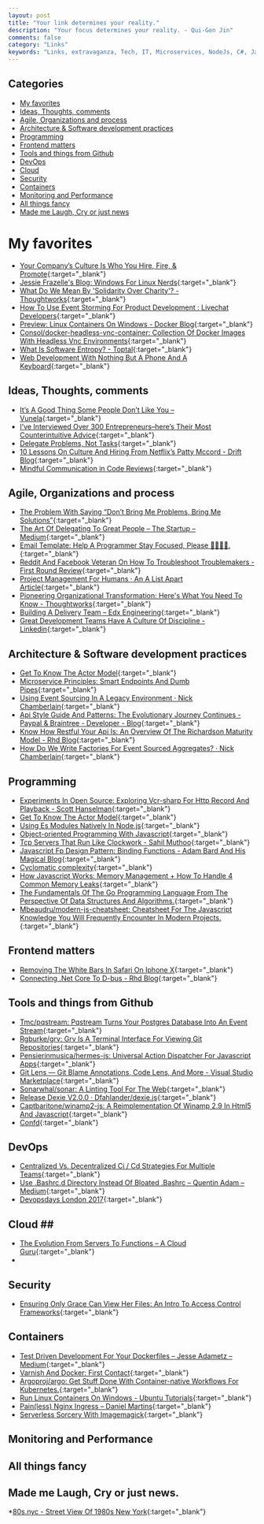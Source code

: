 ```yaml
---
layout: post
title: "Your link determines your reality."
description: "Your focus determines your reality. - Qui-Gon Jin"
comments: false
category: "Links"
keywords: "Links, extravaganza, Tech, IT, Microservices, NodeJs, C#, Javascript, Solution architecture"
---
```


## Categories ##
* [My favorites](#favorites)
* [Ideas, Thoughts, comments](#ideas)
* [Agile, Organizations and process](#agile)
* [Architecture & Software development practices](#development)
* [Programming](#net)
* [Frontend matters](#web)
* [Tools and things from Github](#tools)
* [DevOps](#devops)
* [Cloud](#cloud)
* [Security](#security)
* [Containers](#containers)
* [Monitoring and Performance](#monitoring)
* [All things fancy](#buzz)
* [Made me Laugh, Cry or just news](#news)

# My favorites<a name="favorites"></a> #
* [Your Company’s Culture Is Who You Hire, Fire, & Promote](https://medium.com/goactualize/your-companys-culture-is-who-you-hire-fire-and-promote-c69f84902983?__s=wakwmyepmhismx8ehtnp){:target="_blank"}
* [Jessie Frazelle's Blog: Windows For Linux Nerds](https://blog.jessfraz.com/post/windows-for-linux-nerds/){:target="_blank"}
* [What Do We Mean By 'Solidarity Over Charity'? - Thoughtworks](https://www.thoughtworks.com/insights/blog/what-do-we-mean-solidarity-over-charity){:target="_blank"}
* [How To Use Event Storming For Product Development : Livechat Developers](https://developers.livechatinc.com/blog/event-storming-for-product-development/){:target="_blank"}
* [Preview: Linux Containers On Windows - Docker Blog](https://blog.docker.com/2017/09/preview-linux-containers-on-windows/){:target="_blank"}
* [Consol/docker-headless-vnc-container: Collection Of Docker Images With Headless Vnc Environments](https://github.com/ConSol/docker-headless-vnc-container){:target="_blank"}
* [What Is Software Entropy? - Toptal](https://www.toptal.com/software/software-entropy-explained){:target="_blank"}
* [Web Development With Nothing But A Phone And A Keyboard](https://jack.ofspades.com/web-development-with-nothing-but-a-phone-and-a-keyboard/){:target="_blank"}


## Ideas, Thoughts, comments <a name="ideas"></a> ##
* [It’s A Good Thing Some People Don’t Like You – Vunela](https://magazine.vunela.com/its-a-good-thing-some-people-don-t-like-you-189b86f1bf7f?__s=wakwmyepmhismx8ehtnp){:target="_blank"}
* [I’ve Interviewed Over 300 Entrepreneurs–here’s Their Most Counterintuitive Advice](https://www.fastcompany.com/40457790/ive-interviewed-over-300-entrepreneurs-heres-their-most-counterintuitive-advice?__s=wakwmyepmhismx8ehtnp){:target="_blank"}
* [Delegate Problems, Not Tasks](https://medium.com/swlh/the-art-of-delegating-great-people-55cf1b4b752f?__s=wakwmyepmhismx8ehtnp){:target="_blank"}
* [10 Lessons On Culture And Hiring From Netflix’s Patty Mccord - Drift Blog](https://blog.drift.com/lessons-from-patty-mccord/){:target="_blank"}
* [Mindful Communication in Code Reviews](http://amyciavolino.com/assets/MindfulCommunicationInCodeReviews.pdf){:target="_blank"}


## Agile, Organizations and process<a name="agile"></a> ##
* [The Problem With Saying “Don’t Bring Me Problems, Bring Me Solutions”](https://hbr.org/2017/09/the-problem-with-saying-dont-bring-me-problems-bring-me-solutions?__s=wakwmyepmhismx8ehtnp){:target="_blank"}
* [The Art Of Delegating To Great People – The Startup – Medium](https://medium.com/swlh/the-art-of-delegating-great-people-55cf1b4b752f?__s=wakwmyepmhismx8ehtnp){:target="_blank"}
* [Email Template: Help A Programmer Stay Focused, Please 👩‍💻👨‍💻.](https://medium.com/@orenellenbogen/email-template-help-a-programmer-stay-focused-please-b9fcde4bfb8){:target="_blank"}
* [Reddit And Facebook Veteran On How To Troubleshoot Troublemakers - First Round Review](http://firstround.com/review/reddit-and-facebook-veteran-on-how-to-troubleshoot-troublemakers/){:target="_blank"}
* [Project Management For Humans · An A List Apart Article](https://alistapart.com/article/project-management-for-humans){:target="_blank"}
* [Pioneering Organizational Transformation: Here's What You Need To Know - Thoughtworks](https://www.thoughtworks.com/insights/blog/10-tips-transformation-guide-pioneers){:target="_blank"}
* [Building A Delivery Team – Edx Engineering](https://engineering.edx.org/building-a-delivery-team-8201d06f1021){:target="_blank"}
* [Great Development Teams Have A Culture Of Discipline - Linkedin](https://www.linkedin.com/pulse/20141022145416-6200243-great-development-teams-have-a-culture-of-discpline/){:target="_blank"}
 
## Architecture & Software development practices <a name="development"></a> ##
* [Get To Know The Actor Model](https://monades.roperzh.com/get-to-know-the-actor-model/){:target="_blank"}
* [Microservice Principles: Smart Endpoints And Dumb Pipes](https://medium.com/@nathankpeck/microservice-principles-smart-endpoints-and-dumb-pipes-5691d410700f){:target="_blank"}
* [Using Event Sourcing In A Legacy Environment · Nick Chamberlain](https://buildplease.com/pages/poisonpill/){:target="_blank"}
* [Api Style Guide And Patterns: The Evolutionary Journey Continues - Paypal & Braintree - Developer - Blog](https://devblog.paypal.com/announcing-the-latest-api-style-guide/){:target="_blank"}
* [Know How Restful Your Api Is: An Overview Of The Richardson Maturity Model - Rhd Blog](https://developers.redhat.com/blog/2017/09/13/know-how-restful-your-api-is-an-overview-of-the-richardson-maturity-model/){:target="_blank"}
* [How Do We Write Factories For Event Sourced Aggregates? · Nick Chamberlain](https://buildplease.com/pages/constructing-aggregates/){:target="_blank"}

## Programming <a name="net"></a> ##
* [Experiments In Open Source: Exploring Vcr-sharp For Http Record And Playback - Scott Hanselman](https://www.hanselman.com/blog/ExperimentsInOpenSourceExploringVcrsharpForHttpRecordAndPlayback.aspx){:target="_blank"}
* [Get To Know The Actor Model](https://monades.roperzh.com/get-to-know-the-actor-model/){:target="_blank"}
* [Using Es Modules Natively In Node.js](http://2ality.com/2017/09/native-esm-node.html){:target="_blank"}
* [Object-oriented Programming With Javascript](https://code.tutsplus.com/articles/Object-Oriented-Programming-JavaScript--cms-29256){:target="_blank"}
* [Tcp Servers That Run Like Clockwork - Sahil Muthoo](https://sahilm.com/tcp-servers-that-run-like-clockwork/){:target="_blank"}
* [Javascript Fp Design Pattern: Binding Functions - Adam Bard And His Magical Blog](https://adambard.com/blog/javascript-design-pattern-binding-functions/){:target="_blank"}
* [Cyclomatic complexity](https://blog.ndepend.com/understanding-cyclomatic-complexity/){:target="_blank"}
* [How Javascript Works: Memory Management + How To Handle 4 Common Memory Leaks](https://blog.sessionstack.com/how-javascript-works-memory-management-how-to-handle-4-common-memory-leaks-3f28b94cfbec){:target="_blank"}
* [The Fundamentals Of The Go Programming Language From The Perspective Of Data Structures And Algorithms.](http://www.golangprograms.com/data-structure-and-algorithms.html){:target="_blank"}
* [Mbeaudru/modern-js-cheatsheet: Cheatsheet For The Javascript Knowledge You Will Frequently Encounter In Modern Projects.](https://github.com/mbeaudru/modern-js-cheatsheet){:target="_blank"}


## Frontend matters <a name="web"></a> ##
* [Removing The White Bars In Safari On Iphone X](http://stephenradford.me/removing-the-white-bars-in-safari-on-iphone-x/){:target="_blank"}
* [Connecting .Net Core To D-bus - Rhd Blog](https://developers.redhat.com/blog/2017/09/18/connecting-net-core-d-bus/){:target="_blank"}

## Tools and things from Github <a name="tools"></a> ##
* [Tmc/pqstream: Pqstream Turns Your Postgres Database Into An Event Stream](https://github.com/tmc/pqstream){:target="_blank"}
* [Rgburke/grv: Grv Is A Terminal Interface For Viewing Git Repositories](https://github.com/rgburke/grv){:target="_blank"}
* [Pensierinmusica/hermes-js: Universal Action Dispatcher For Javascript Apps](https://github.com/pensierinmusica/hermes-js){:target="_blank"}
* [Git Lens — Git Blame Annotations, Code Lens, And More - Visual Studio Marketplace](https://marketplace.visualstudio.com/items?itemName=eamodio.gitlens){:target="_blank"}
* [Sonarwhal/sonar: A Linting Tool For The Web](https://github.com/sonarwhal/sonar){:target="_blank"}
* [Release Dexie V2.0.0 · Dfahlander/dexie.js](https://github.com/dfahlander/Dexie.js/releases/tag/v2.0.0){:target="_blank"}
* [Captbaritone/winamp2-js: A Reimplementation Of Winamp 2.9 In Html5 And Javascript](https://github.com/captbaritone/winamp2-js){:target="_blank"}
* [Confd](http://www.confd.io/){:target="_blank"}

## DevOps<a name="devops"></a> ##
* [Centralized Vs. Decentralized Ci / Cd Strategies For Multiple Teams](https://medium.com/@oprearocks/centralized-vs-decentralized-ci-cd-strategies-for-multiple-teams-dd1ba792c1ac){:target="_blank"}
* [Use .Bashrc.d Directory Instead Of Bloated .Bashrc – Quentin Adam – Medium](https://medium.com/@waxzce/use-bashrc-d-directory-instead-of-bloated-bashrc-50204d5389ff){:target="_blank"}
* [Devopsdays London 2017](https://gist.github.com/philandstuff/ed45d2a0184597ab18ebc9d9bd988047){:target="_blank"}

## Cloud <a name="cloud"></a>##
* [The Evolution From Servers To Functions – A Cloud Guru](https://read.acloud.guru/the-evolution-from-servers-to-functions-21833b576744){:target="_blank"}
* 

## Security<a name="security"></a> ##
* [Ensuring Only Grace Can View Her Files: An Intro To Access Control Frameworks](https://medium.com/@jkebertz/ensuring-only-grace-can-view-her-files-an-intro-to-access-control-frameworks-e3640ba05a31){:target="_blank"}


## Containers <a name="containers"></a> ##
* [Test Driven Development For Your Dockerfiles – Jesse Adametz – Medium](https://medium.com/@jesseadametz/test-driven-development-for-your-dockerfiles-350d4d415df7){:target="_blank"}
* [Varnish And Docker: First Contact](https://info.varnish-software.com/blog/varnish-docker){:target="_blank"}
* [Argoproj/argo: Get Stuff Done With Container-native Workflows For Kubernetes.](https://github.com/argoproj/argo){:target="_blank"}
* [Run Linux Containers On Windows - Ubuntu Tutorials](https://tutorials.ubuntu.com/tutorial/tutorial-windows-ubuntu-hyperv-containers#0){:target="_blank"}
* [Pain(less) Nginx Ingress – Daniel Martins](http://danielfm.me/posts/painless-nginx-ingress.html){:target="_blank"}
* [Serverless Sorcery With Imagemagick](https://blog.alexellis.io/serverless-imagemagick/){:target="_blank"}


## Monitoring and Performance <a name="monitoring"></a> ##

## All things fancy <a name="buzz"></a> ##

## Made me Laugh, Cry or just news. <a name="news"></a> ##
*[80s.nyc - Street View Of 1980s New York](http://80s.nyc/){:target="_blank"}
